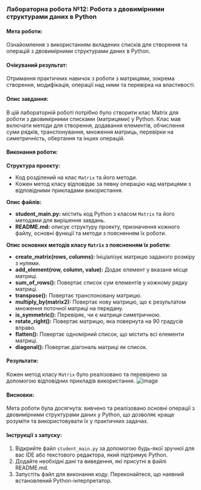 ### Лабораторна робота №12: Робота з двовимірними структурами даних в Python

#### Мета роботи:
Ознайомлення з використанням вкладених списків для створення та операцій з двовимірними структурами даних в Python.

#### Очікуваний результат:
Отримання практичних навичок з роботи з матрицями, зокрема створення, модифікація, операції над ними та перевірка на властивості.

#### Опис завдання:
В цій лабораторній роботі потрібно було створити клас Matrix для роботи з двовимірними списками (матрицями) у Python. Клас мав включати методи для створення, додавання елементів, обчислення суми рядків, транспонування, множення матриць, перевірки на симетричність, обертання та інших операцій.

#### Виконання роботи:
**Структура проекту:**
- Код розділений на клас `Matrix` та його методи.
- Кожен метод класу відповідає за певну операцію над матрицями з відповідними прикладами використання.

**Опис файлів:**
- **student_main.py:** містить код Python з класом `Matrix` та його методами для вирішення завдань.
- **README.md:** описує структуру проекту, призначення кожного файлу, основні функції та методи з поясненням їх роботи.

**Опис основних методів класу `Matrix` з поясненням їх роботи:**
- **create_matrix(rows, columns):** Ініціалізує матрицю заданого розміру з нулями.
- **add_element(row, column, value):** Додає елемент у вказане місце матриці.
- **sum_of_rows():** Повертає список сум елементів у кожному рядку матриці.
- **transpose():** Повертає транспоновану матрицю.
- **multiply_by(matrix2):** Повертає нову матрицю, що є результатом множення поточної матриці на передану.
- **is_symmetric():** Перевіряє, чи є матриця симетричною.
- **rotate_right():** Повертає матрицю, яка повернута на 90 градусів вправо.
- **flatten():** Повертає одномірний список, що містить всі елементи матриці.
- **diagonal():** Повертає діагональ матриці як список.

#### Результати:
Кожен метод класу `Matrix` було реалізовано та перевірено за допомогою відповідних прикладів використання.
![image](https://github.com/yatagarasu123/lab12/assets/145234911/3f7cb2f8-a2e5-4bcf-8188-0d6ad2c9c261)


#### Висновки:
Мета роботи була досягнута: вивчено та реалізовано основні операції з двовимірними структурами даних у Python, що дозволяє краще розуміти та використовувати їх у практичних задачах.

#### Інструкції з запуску:
1. Відкрийте файл `student_main.py` за допомогою будь-якої зручної для вас IDE або текстового редактора, який підтримує Python.
2. Додайте необхідні дані та виведення, які присутні в файлі README.md.
3. Запустіть файл для виконання коду. Переконайтеся, що наявний встановлений Python-інтерпретатор.